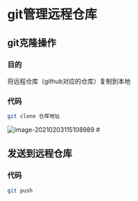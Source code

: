 # git管理远程仓库

## git克隆操作

### 目的

将远程仓库（github对应的仓库）复制到本地

### 代码

```bash
git clone 仓库地址
```

![image-20210203115108989](D:\git学习笔记\picture\仓库地址.png)	#

## 发送到远程仓库

### 代码

```bash
git push
```

